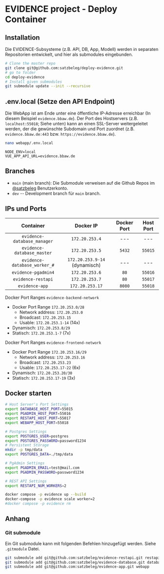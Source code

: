 # EVIDENCE project - Deploy Container


## Installation
Die EVIDENCE-Subsysteme (z.B. API, DB, App, Modell) werden in separaten Repositorien entwickelt, und hier als submodules eingebunden.

```sh
# Clone the master repo
git clone git@github.com:satzbeleg/deploy-evidence.git
# go to folder
cd deploy-evidence
# Install given submodules
git submodule update --init --recursive
```

## .env.local (Setze den API Endpoint)
Die WebApp ist am Ende unter eine öffentliche IP-Adresse erreichbar (In diesem Beispiel `evidence.bbaw.de`). Der Port des Hostservers (z.B. `localhost:55018`; Siehe unten) kann an einen SSL-Server weitergeleitet werden, der die gewünschte Subdomain und Port zuordnet (z.B. `evidence.bbaw.de:443` bzw. `https://evidence.bbaw.de`).

```sh
nano webapp/.env.local
```

```
NODE_ENV=local
VUE_APP_API_URL=evidence.bbaw.de
```

## Branches
* `main` (main branch): Die Submodule verweisen auf die Github Repos im [@satzbeleg](https://github.com/satzbeleg) Benutzerkonto.
* `dev` -- Development branch für `main` branch. 


## IPs und Ports

| Container | Docker IP | Docker Port | Host Port |
|:---------:|:-----------:|:-------------:|:---------:|
| `evidence-database_manager` | `172.20.253.4` | --- | --- |
| `evidence-database_master` | `172.20.253.5` | `5432` | `55015` |
| `evidence-database_worker_#` | `172.20.253.9-14` (dynamisch) | --- | --- |
| `evidence-pgadmin4` | `172.20.253.6` | `80` | `55016` |
| `evidence-restapi`  | `172.20.253.7` | `80` | `55017` |
| `evidence-app`      | `172.20.253.17` | `8080` | `55018` |


Docker Port Ranges `evidence-backend-network`

- Docker Port Range `172.20.253.0/28`
    - Network address: `172.20.253.0`
    - Broadcast: `172.20.253.15`
    - Usable: `172.20.253.1-14` (14x)
- Dynamisch: `172.20.253.8/29`
- Statisch: `172.20.253.1-7` (7x)

Docker Port Ranges `evidence-frontend-network`

- Docker Port Range `172.20.253.16/29`
    - Network address: `172.20.253.16`
    - Broadcast: `172.20.253.23`
    - Usable: `172.20.253.17-22` (6x)
- Dynamisch: `172.20.253.20/30` 
- Statisch: `172.20.253.17-19` (3x)


## Docker starten

```sh
# Host Server's Port Settings
export DATABASE_HOST_PORT=55015
export PGADMIN_HOST_PORT=55016
export RESTAPI_HOST_PORT=55017
export WEBAPP_HOST_PORT=55018

# Postgres Settings
export POSTGRES_USER=postgres
export POSTGRES_PASSWORD=password1234
# Persistent Storage
mkdir -p tmp/data
export POSTGRES_DATA=./tmp/data

# PgAdmin Settings
export PGADMIN_EMAIL=test@mail.com
export PGADMIN_PASSWORD=password1234

# REST API Settings
export RESTAPI_NUM_WORKERS=2

docker compose -p evidence up --build 
docker-compose -p evidence scale worker=2
#docker compose -p evidence rm
```

## Anhang

### Git submodule
Ein Git submodule kann mit folgenden Befehlen hinzugefügt werden. 
Siehe `.gitmodule` Datei.

```sh
git submodule add git@github.com:satzbeleg/evidence-restapi.git restapi
git submodule add git@github.com:satzbeleg/evidence-database.git database
git submodule add git@github.com:satzbeleg/evidence-app.git webapp
```
